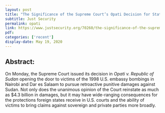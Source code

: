 ```yaml
---
layout: post
title: "The Significance of the Supreme Court’s Opati Decision for States and Companies Sued for Terrorism in U.S. Courts"
subtitle: Just Security
permalink: opati
link: https://www.justsecurity.org/70260/the-significance-of-the-supreme-courts-opati-decision-for-states-and-companies-sued-for-terrorism-in-u-s-courts/
pdf:
categories: ['recent']
display-date: May 19, 2020
---
```


<h2>Abstract:</h2>
On Monday, the Supreme Court issued its decision in <i>Opati v. Republic of Sudan</i> opening the door to victims of the 1998 U.S. embassy bombings in Nairobi and Dar es Salaam to pursue retroactive punitive damages against Sudan. Not only does the unanimous opinion of the Court reinstate as much as $4.3 billion in damages, but it may have wide-ranging consequences for the protections foreign states receive in U.S. courts and the ability of victims to bring claims against sovereign and private parties more broadly.
